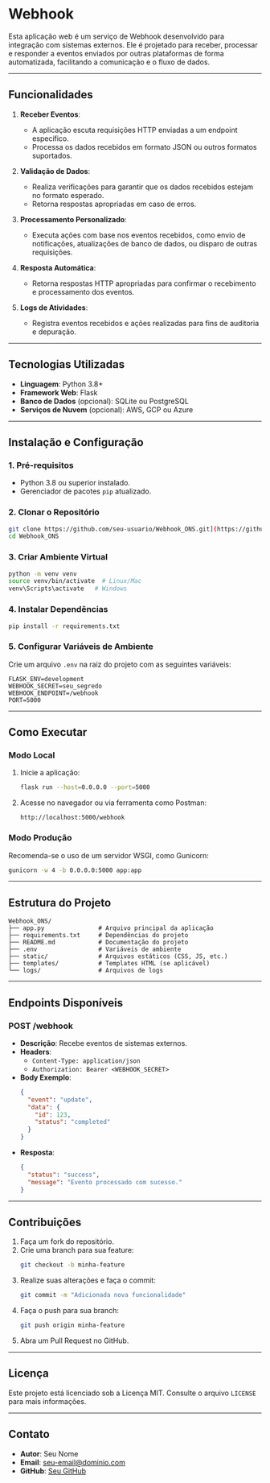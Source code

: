 # Webhook

Esta aplicação web é um serviço de Webhook desenvolvido para integração com sistemas externos. Ele é projetado para receber, processar e responder a eventos enviados por outras plataformas de forma automatizada, facilitando a comunicação e o fluxo de dados.

---

## **Funcionalidades**

1. **Receber Eventos**:
   - A aplicação escuta requisições HTTP enviadas a um endpoint específico.
   - Processa os dados recebidos em formato JSON ou outros formatos suportados.

2. **Validação de Dados**:
   - Realiza verificações para garantir que os dados recebidos estejam no formato esperado.
   - Retorna respostas apropriadas em caso de erros.

3. **Processamento Personalizado**:
   - Executa ações com base nos eventos recebidos, como envio de notificações, atualizações de banco de dados, ou disparo de outras requisições.

4. **Resposta Automática**:
   - Retorna respostas HTTP apropriadas para confirmar o recebimento e processamento dos eventos.

5. **Logs de Atividades**:
   - Registra eventos recebidos e ações realizadas para fins de auditoria e depuração.

---

## **Tecnologias Utilizadas**

- **Linguagem**: Python 3.8+
- **Framework Web**: Flask
- **Banco de Dados** (opcional): SQLite ou PostgreSQL
- **Serviços de Nuvem** (opcional): AWS, GCP ou Azure

---

## **Instalação e Configuração**

### **1. Pré-requisitos**
- Python 3.8 ou superior instalado.
- Gerenciador de pacotes `pip` atualizado.

### **2. Clonar o Repositório**
```bash
git clone https://github.com/seu-usuario/Webhook_ONS.git](https://github.com/ONSBR/awesome-ONS.git
cd Webhook_ONS
```

### **3. Criar Ambiente Virtual**
```bash
python -m venv venv
source venv/bin/activate  # Linux/Mac
venv\Scripts\activate   # Windows
```

### **4. Instalar Dependências**
```bash
pip install -r requirements.txt
```

### **5. Configurar Variáveis de Ambiente**
Crie um arquivo `.env` na raiz do projeto com as seguintes variáveis:
```env
FLASK_ENV=development
WEBHOOK_SECRET=seu_segredo
WEBHOOK_ENDPOINT=/webhook
PORT=5000
```

---

## **Como Executar**

### **Modo Local**
1. Inicie a aplicação:
   ```bash
   flask run --host=0.0.0.0 --port=5000
   ```
2. Acesse no navegador ou via ferramenta como Postman:
   ```
   http://localhost:5000/webhook
   ```

### **Modo Produção**
Recomenda-se o uso de um servidor WSGI, como Gunicorn:
```bash
gunicorn -w 4 -b 0.0.0.0:5000 app:app
```

---

## **Estrutura do Projeto**
```
Webhook_ONS/
├── app.py               # Arquivo principal da aplicação
├── requirements.txt     # Dependências do projeto
├── README.md            # Documentação do projeto
├── .env                 # Variáveis de ambiente
├── static/              # Arquivos estáticos (CSS, JS, etc.)
├── templates/           # Templates HTML (se aplicável)
└── logs/                # Arquivos de logs
```

---

## **Endpoints Disponíveis**

### **POST /webhook**
- **Descrição**: Recebe eventos de sistemas externos.
- **Headers**:
  - `Content-Type: application/json`
  - `Authorization: Bearer <WEBHOOK_SECRET>`
- **Body Exemplo**:
  ```json
  {
    "event": "update",
    "data": {
      "id": 123,
      "status": "completed"
    }
  }
  ```
- **Resposta**:
  ```json
  {
    "status": "success",
    "message": "Evento processado com sucesso."
  }
  ```

---

## **Contribuições**

1. Faça um fork do repositório.
2. Crie uma branch para sua feature:
   ```bash
   git checkout -b minha-feature
   ```
3. Realize suas alterações e faça o commit:
   ```bash
   git commit -m "Adicionada nova funcionalidade"
   ```
4. Faça o push para sua branch:
   ```bash
   git push origin minha-feature
   ```
5. Abra um Pull Request no GitHub.

---

## **Licença**
Este projeto está licenciado sob a Licença MIT. Consulte o arquivo `LICENSE` para mais informações.

---

## **Contato**

- **Autor**: Seu Nome
- **Email**: seu-email@dominio.com
- **GitHub**: [Seu GitHub](https://github.com/seu-usuario)

